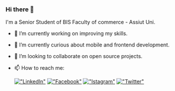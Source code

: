 ### Hi there 👋

I'm a Senior Student of BIS Faculty of commerce - Assiut Uni.


- 🔭 I’m currently working on improving my skills.
- 🌱 I’m currently curious about mobile and frontend development.
- 👯 I’m looking to collaborate on open source projects.
- 📫 How to reach me:

  [!["LinkedIn"]([https://img.shields.io/badge/LinkedIn-blue?style=flat&logo=linkedin&labelColor=blue)](https://www.linkedin.com/in/tarekalabd/](https://www.linkedin.com/in/khadija-ashry-ba1092277/))
  [!["Facebook"]([https://img.shields.io/badge/Medium-12100E?style=flat&logo=medium&logoColor=white)](https://medium.com/@tarekalabd](https://www.facebook.com/profile.php?id=100009146623866&mibextid=LQQJ4d))
  [!["Istagram"]([https://img.shields.io/badge/Website-tarekalabd.com-orange)](https://tarekalabd.com](https://www.instagram.com/khadijalashry_?igsh=ZHQxbXF4NnNramFo&utm_source=qr))
  [!["Twitter"]([https://img.shields.io/badge/Blog-blog.tarekalabd.net-orange)](https://blog.tarekalabd.net](https://x.com/KHO_KHA__))

